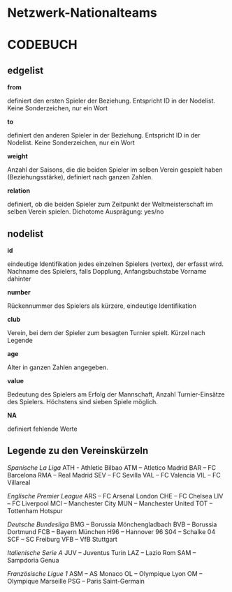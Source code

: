 # Netzwerk-Nationalteams
# CODEBUCH							
											
## edgelist ##					

**from**	

definiert den ersten Spieler der Beziehung. Entspricht ID in der Nodelist. Keine Sonderzeichen, nur ein Wort						

**to**	 	

definiert den anderen Spieler in der Beziehung. Entspricht ID in der Nodelist. Keine Sonderzeichen, nur ein Wort 						

**weight**	

Anzahl der Saisons, die die beiden Spieler im selben Verein gespielt haben (Beziehungsstärke), definiert nach ganzen Zahlen.	

**relation**	

definiert, ob die beiden Spieler zum Zeitpunkt der Weltmeisterschaft im selben Verein spielen. Dichotome Ausprägung: yes/no						

## nodelist ##

**id**		

eindeutige Identifikation jedes einzelnen Spielers (vertex), der erfasst wird. Nachname des Spielers, falls Dopplung, Anfangsbuchstabe Vorname dahinter 			

**number**	

Rückennummer des Spielers als kürzere, eindeutige Identifikation						

**club**	

Verein, bei dem der Spieler zum besagten Turnier spielt. Kürzel nach Legende						

**age**		

Alter in ganzen Zahlen angegeben.						

**value**	

Bedeutung des Spielers am Erfolg der Mannschaft, Anzahl Turnier-Einsätze des Spielers. Höchstens sind sieben Spiele möglich.						
							
**NA**		

definiert fehlende Werte						
							
## Legende zu den Vereinskürzeln ##

*Spanische La Liga*
ATH - Athletic Bilbao
ATM – Atletico Madrid
BAR – FC Barcelona
RMA – Real Madrid
SEV – FC Sevilla
VAL – FC Valencia
VIL – FC Villareal

*Englische Premier League*
ARS – FC Arsenal London
CHE – FC Chelsea
LIV – FC Liverpool 
MCI – Manchester City
MUN – Manchester United 
TOT – Tottenham Hotspur

*Deutsche Bundesliga*
BMG – Borussia Mönchengladbach
BVB – Borussia Dortmund
FCB – Bayern München
H96 – Hannover 96
S04 – Schalke 04
SCF – SC Freiburg
VFB – VfB Stuttgart

*Italienische Serie A*
JUV – Juventus Turin
LAZ – Lazio Rom
SAM – Sampdoria Genua

*Französische Ligue 1*
ASM – AS Monaco
OL – Olympique Lyon 
OM – Olympique Marseille
PSG – Paris Saint-Germain
